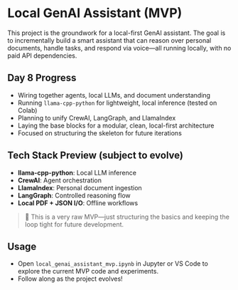 # Local GenAI Assistant (MVP)

This project is the groundwork for a local-first GenAI assistant. The goal is to incrementally build a smart assistant that can reason over personal documents, handle tasks, and respond via voice—all running locally, with no paid API dependencies.

## Day 8 Progress
- Wiring together agents, local LLMs, and document understanding
- Running `llama-cpp-python` for lightweight, local inference (tested on Colab)
- Planning to unify CrewAI, LangGraph, and LlamaIndex
- Laying the base blocks for a modular, clean, local-first architecture
- Focused on structuring the skeleton for future iterations

## Tech Stack Preview (subject to evolve)
- **llama-cpp-python**: Local LLM inference
- **CrewAI**: Agent orchestration
- **LlamaIndex**: Personal document ingestion
- **LangGraph**: Controlled reasoning flow
- **Local PDF + JSON I/O**: Offline workflows

> 📌 This is a very raw MVP—just structuring the basics and keeping the loop tight for future development.

## Usage
- Open `local_genai_assistant_mvp.ipynb` in Jupyter or VS Code to explore the current MVP code and experiments.
- Follow along as the project evolves! 